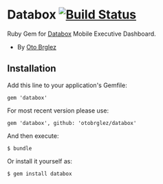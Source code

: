 # Databox [![Build Status][travis-badge]][travis]

Ruby Gem for [Databox](http://databox.com/) Mobile Executive Dashboard.

- By [Oto Brglez](https://github.com/otobrglez)

## Installation

Add this line to your application's Gemfile:

    gem 'databox'

For most recent version please use:

    gem 'databox', github: 'otobrglez/databox'

And then execute:

    $ bundle

Or install it yourself as:

    $ gem install databox

[travis-badge]: https://secure.travis-ci.org/otobrglez/databox.png?branch=master
[travis]: http://travis-ci.org/otobrglez/databox
